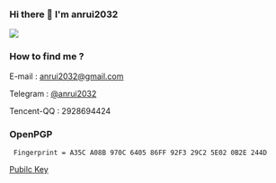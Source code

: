 ### Hi there 👋 I'm anrui2032

[![](https://github-readme-stats.vercel.app/api?username=anrui2032)](https://github.com/anrui2032)

### How to find me ?

E-mail : anrui2032@gmail.com

Telegram : [@anrui2032](https://t.me/anrui2032)

Tencent-QQ : 2928694424

### OpenPGP

     Fingerprint = A35C A08B 970C 6405 86FF 92F3 29C2 5E02 0B2E 244D

[Pubilc Key](https://raw.githubusercontent.com/anrui2032/anrui2032/master/gpg/gpg-public.key)
